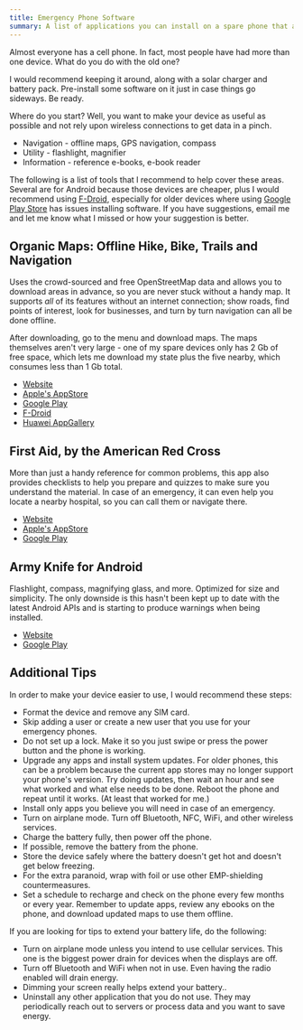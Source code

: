 ```yaml
---
title: Emergency Phone Software
summary: A list of applications you can install on a spare phone that are usefulin case of an emergency.
---
```


Almost everyone has a cell phone. In fact, most people have had more than one device. What do you do with the old one?

I would recommend keeping it around, along with a solar charger and battery pack. Pre-install some software on it just in case things go sideways. Be ready.

Where do you start? Well, you want to make your device as useful as possible and not rely upon wireless connections to get data in a pinch.

* Navigation - offline maps, GPS navigation, compass
* Utility - flashlight, magnifier
* Information - reference e-books, e-book reader

The following is a list of tools that I recommend to help cover these areas. Several are for Android because those devices are cheaper, plus I would recommend using [F-Droid](https://f-droid.org/en/), especially for older devices where using [Google Play Store](https://play.google.com/store/apps) has issues installing software. If you have suggestions, email me and let me know what I missed or how your suggestion is better.


## Organic Maps: Offline Hike, Bike, Trails and Navigation

Uses the crowd-sourced and free OpenStreetMap data and allows you to download areas in advance, so you are never stuck without a handy map. It supports *all* of its features without an internet connection; show roads, find points of interest, look for businesses, and turn by turn navigation can all be done offline.

After downloading, go to the menu and download maps. The maps themselves aren't very large - one of my spare devices only has 2 Gb of free space, which lets me download my state plus the five nearby, which consumes less than 1 Gb total.

* [Website](https://organicmaps.app/)
* [Apple's AppStore](https://apps.apple.com/app/organic-maps/id1567437057)
* [Google Play](https://play.google.com/store/apps/details?id=app.organicmaps&hl=en)
* [F-Droid](https://f-droid.org/en/packages/app.organicmaps/)
* [Huawei AppGallery](https://appgallery.huawei.com/#/app/C104325611?local=en)


## First Aid, by the American Red Cross

More than just a handy reference for common problems, this app also provides checklists to help you prepare and quizzes to make sure you understand the material. In case of an emergency, it can even help you locate a nearby hospital, so you can call them or navigate there.

* [Website](https://www.redcross.org/get-help/how-to-prepare-for-emergencies/mobile-apps.html)
* [Apple's AppStore](https://itunes.apple.com/US/app/first-aid-by-american-red-cross/id529160691?mt=8)
* [Google Play](https://play.google.com/store/apps/details?id=com.cube.arc.fa)


## Army Knife for Android

Flashlight, compass, magnifying glass, and more. Optimized for size and simplicity. The only downside is this hasn't been kept up to date with the latest Android APIs and is starting to produce warnings when being installed.

* [Website](http://www.digital-and-dreams.net/main/?page_id=38)
* [Google Play](https://play.google.com/store/apps/details?id=com.digital_and_dreams.android.android_army_knife)


## Additional Tips

In order to make your device easier to use, I would recommend these steps:

* Format the device and remove any SIM card.
* Skip adding a user or create a new user that you use for your emergency phones.
* Do not set up a lock. Make it so you just swipe or press the power button and the phone is working.
* Upgrade any apps and install system updates. For older phones, this can be a problem because the current app stores may no longer support your phone's version. Try doing updates, then wait an hour and see what worked and what else needs to be done. Reboot the phone and repeat until it works. (At least that worked for me.)
* Install only apps you believe you will need in case of an emergency.
* Turn on airplane mode. Turn off Bluetooth, NFC, WiFi, and other wireless services.
* Charge the battery fully, then power off the phone.
* If possible, remove the battery from the phone.
* Store the device safely where the battery doesn't get hot and doesn't get below freezing.
* For the extra paranoid, wrap with foil or use other EMP-shielding countermeasures.
* Set a schedule to recharge and check on the phone every few months or every year. Remember to update apps, review any ebooks on the phone, and download updated maps to use them offline.

If you are looking for tips to extend your battery life, do the following:

* Turn on airplane mode unless you intend to use cellular services. This one is the biggest power drain for devices when the displays are off.
* Turn off Bluetooth and WiFi when not in use. Even having the radio enabled will drain energy.
* Dimming your screen really helps extend your battery..
* Uninstall any other application that you do not use. They may periodically reach out to servers or process data and you want to save energy.
